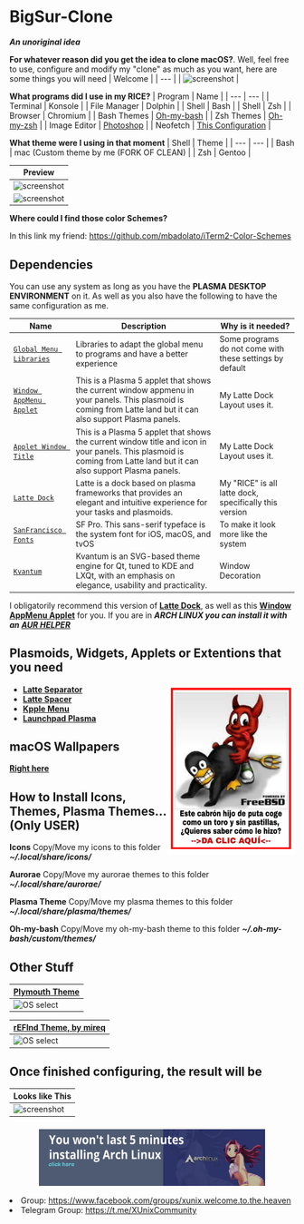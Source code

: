 # BigSur-Clone
***An unoriginal idea***
 
**For whatever reason did you get the idea to clone macOS?**. Well, feel free to use, configure and modify my "clone" as much as you want, here are some things you will need
| Welcome | 
| --- |
| ![screenshot](https://github.com/The-Sensual-Dotfiles/BigSur-Clone/blob/main/Screenshots/01.png) |



**What programs did I use in my RICE?**
|  Program | Name |
| --- | --- |
| Terminal | Konsole |
| File Manager | Dolphin |
| Shell | Bash |
| Shell | Zsh |
| Browser | Chromium |
| Bash Themes | [Oh-my-bash](https://ohmybash.nntoan.com/) | 
| Zsh Themes | [Oh-my-zsh](https://ohmyz.sh/) |
| Image Editor | [Photoshop](https://github.com/Gictorbit/photoshopCClinux) |
| Neofetch | [This Configuration](https://github.com/The-Sensual-Dotfiles/Custom-Neofetch) |

**What theme were I using in that moment**
| Shell | Theme |
| --- | --- |
| Bash | mac (Custom theme by me (FORK OF CLEAN) |
| Zsh | Gentoo | 

| Preview |
| --- |
| ![screenshot](https://github.com/The-Sensual-Dotfiles/BigSur-Clone/blob/main/Screenshots/02.png) |
| ![screenshot](https://github.com/The-Sensual-Dotfiles/BigSur-Clone/blob/main/Screenshots/03.png) |

**Where could I find those color Schemes?**

In this link my friend: https://github.com/mbadolato/iTerm2-Color-Schemes

## Dependencies
You can use any system as long as you have the **PLASMA DESKTOP ENVIRONMENT** on it. As well as you also have the following to have the same configuration as me. 


| Name | Description | Why is it needed? |
| --- | --- | --- |
| [`Global Menu Libraries`](https://github.com/The-Sensual-Dotfiles/Libreries-Global-Menu-KDE) |  Libraries to adapt the global menu to programs and have a better experience  | Some programs do not come with these settings by default  |
| [`Window AppMenu Applet`](https://github.com/psifidotos/applet-window-appmenu)| This is a Plasma 5 applet that shows the current window appmenu in your panels. This plasmoid is coming from Latte land but it can also support Plasma panels. |My Latte Dock Layout uses it. 
| [`Applet Window Title`](https://github.com/psifidotos/applet-window-title)| This is a Plasma 5 applet that shows the current window title and icon in your panels. This plasmoid is coming from Latte land but it can also support Plasma panels. |My Latte Dock Layout uses it. 
| [`Latte Dock`](https://github.com/KDE/latte-dock) | Latte is a dock based on plasma frameworks that provides an elegant and intuitive experience for your tasks and plasmoids. | My "RICE" is all latte dock, specifically this version |
| [`SanFrancisco Fonts`](https://github.com/The-Sensual-Dotfiles/macOS-Fonts) | SF Pro. This sans-serif typeface is the system font for iOS, macOS, and tvOS | To make it look more like the system |
| [`Kvantum`](https://github.com/tsujan/Kvantum/blob/master/Kvantum/INSTALL.md) | Kvantum is an SVG-based theme engine for Qt, tuned to KDE and LXQt, with an emphasis on elegance, usability and practicality. | Window Decoration  |

I obligatorily recommend this version of **[Latte Dock](https://github.com/KDE/latte-dock)**, as well as this **[Window AppMenu Applet](https://github.com/psifidotos/applet-window-appmenu)** for you. If you are in ***ARCH LINUX you can install it with an [AUR HELPER](https://wiki.archlinux.org/index.php/AUR_helpers)***

## Plasmoids, Widgets, Applets or Extentions that you need
 <a href="https://www.freebsd.org/"> <img src="https://github.com/Hblanqueto/The-Sensuals-Dotfiles/blob/master/Images%20to%20the%20Repository/bsd.png" align="right" height="300px">

 <p align="left">
 
- **[Latte Separator](https://store.kde.org/p/1295376/)**
- **[Latte Spacer](https://store.kde.org/p/1287102/)**
- **[Kpple Menu](https://store.kde.org/p/1384156/)**
- **[Launchpad Plasma](https://store.kde.org/p/1364064/)**

## macOS Wallpapers

**[Right here](https://github.com/The-Sensual-Dotfiles/macOS-Wallpapers)**

## How to Install Icons, Themes, Plasma Themes... (Only USER)
**Icons**
Copy/Move my icons to this folder
***~/.local/share/icons/***

**Aurorae**
Copy/Move my aurorae themes to this folder
***~/.local/share/aurorae/***

**Plasma Theme**
Copy/Move my plasma themes to this folder
***~/.local/share/plasma/themes/***

**Oh-my-bash**
Copy/Move my oh-my-bash theme to this folder
***~/.oh-my-bash/custom/themes/***

## Other Stuff
| [Plymouth Theme](https://www.gnome-look.org/p/1311587/) | 
| --- | 
| ![OS select](https://github.com/The-Sensual-Dotfiles/Plasma-Catalina-Clone/blob/main/Pictures/06.png) |

| [rEFInd Theme, by mireq](https://github.com/mireq/rEFInd-Catalina) | 
| --- | 
| ![OS select](https://raw.github.com/wiki/mireq/rEFInd-Catalina/screenshot_001.png) |

## Once finished configuring, the result will be 
| Looks like This |
| --- |
| ![screenshot](https://github.com/The-Sensual-Dotfiles/BigSur-Clone/blob/main/Screenshots/m835sf3ip0t61.png) |

<div align="center">
    <h3>
<a href="https://github.com/victor-bayas/simplyarch"> <img src="https://github.com/Hblanqueto/The-Sensuals-Dotfiles/blob/master/Images%20to%20the%20Repository/template.png" align="center" height="100px"> </a>
</h3>
 </div>
</a

- Group: https://www.facebook.com/groups/xunix.welcome.to.the.heaven
- Telegram Group: https://t.me/XUnixCommunity


